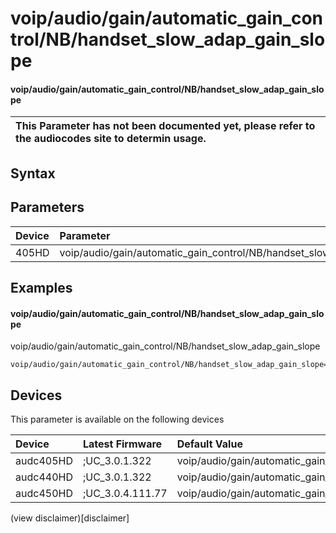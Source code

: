 ﻿---
description: voip/audio/gain/automatic_gain_control/NB/handset_slow_adap_gain_slope
search: false
---

# voip/audio/gain/automatic_gain_control/NB/handset_slow_adap_gain_slope

#### voip/audio/gain/automatic_gain_control/NB/handset_slow_adap_gain_slope


| This Parameter has not been documented yet, please refer to the audiocodes site to determin usage.  | 
| :--- |

## Syntax

## Parameters
|Device|Parameter|value|Description|
|:---|:---|:---|:---|
| 405HD | voip/audio/gain/automatic_gain_control/NB/handset_slow_adap_gain_slope |  |  |

## Examples
#### voip/audio/gain/automatic_gain_control/NB/handset_slow_adap_gain_slope

voip/audio/gain/automatic_gain_control/NB/handset_slow_adap_gain_slope

```
voip/audio/gain/automatic_gain_control/NB/handset_slow_adap_gain_slope=1_00
```

## Devices
This parameter is available on the following devices

| Device | Latest Firmware | Default Value |
|:---|:---|:---|
| audc405HD | ;UC_3.0.1.322 | voip/audio/gain/automatic_gain_control/NB/handset_slow_adap_gain_slope=1_00 
| audc440HD | ;UC_3.0.1.322 | voip/audio/gain/automatic_gain_control/NB/handset_slow_adap_gain_slope=1_00 
| audc450HD | ;UC_3.0.4.111.77 | voip/audio/gain/automatic_gain_control/NB/handset_slow_adap_gain_slope=1_00 

(view disclaimer)[disclaimer]
